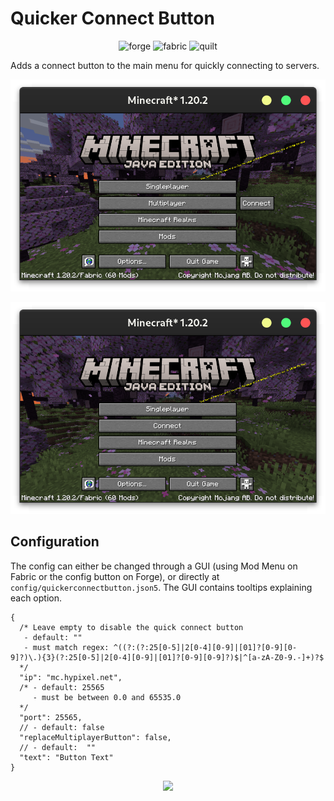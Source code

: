 # Quicker Connect Button

<center>
    <img alt="forge" height="25" src="https://cdn.jsdelivr.net/npm/@intergrav/devins-badges@3/assets/compact/supported/forge_vector.svg">
    <img alt="fabric" height="25" src="https://cdn.jsdelivr.net/npm/@intergrav/devins-badges@3/assets/compact/supported/fabric_vector.svg">
    <img alt="quilt" height="25" src="https://cdn.jsdelivr.net/npm/@intergrav/devins-badges@3/assets/compact/supported/quilt_vector.svg">
</center>

Adds a connect button to the main menu for quickly connecting to servers.

<center>

![Screenshot 1](./screenshot/screenshot_1.png)

![Screenshot 2](./screenshot/screenshot_2.png)

</center>

## Configuration

The config can either be changed through a GUI (using Mod Menu on Fabric or the config button on Forge), or directly at `config/quickerconnectbutton.json5`. The GUI contains tooltips explaining each option.

```json5
{
  /* Leave empty to disable the quick connect button
   - default: ""
   - must match regex: ^((?:(?:25[0-5]|2[0-4][0-9]|[01]?[0-9][0-9]?)\.){3}(?:25[0-5]|2[0-4][0-9]|[01]?[0-9][0-9]?)$|^[a-zA-Z0-9.-]+)?$
  */
  "ip": "mc.hypixel.net",
  /* - default: 25565
     - must be between 0.0 and 65535.0
  */
  "port": 25565,
  // - default: false
  "replaceMultiplayerButton": false,
  // - default:  ""
  "text": "Button Text"
}
```

<center><a href="https://bisecthosting.com/jamalam"><img src="https://www.bisecthosting.com/partners/custom-banners/982884df-e307-4b8d-b8c2-9f1868a1f13a.webp" height="120"></a></center>
